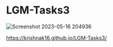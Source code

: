 # LGM-Tasks3

![Screenshot 2023-05-16 204936](https://github.com/krishnak16/LGM-Tasks3/assets/127647086/e46fd423-a379-4313-b69f-4eadccd2555b)

 https://krishnak16.github.io/LGM-Tasks3/
